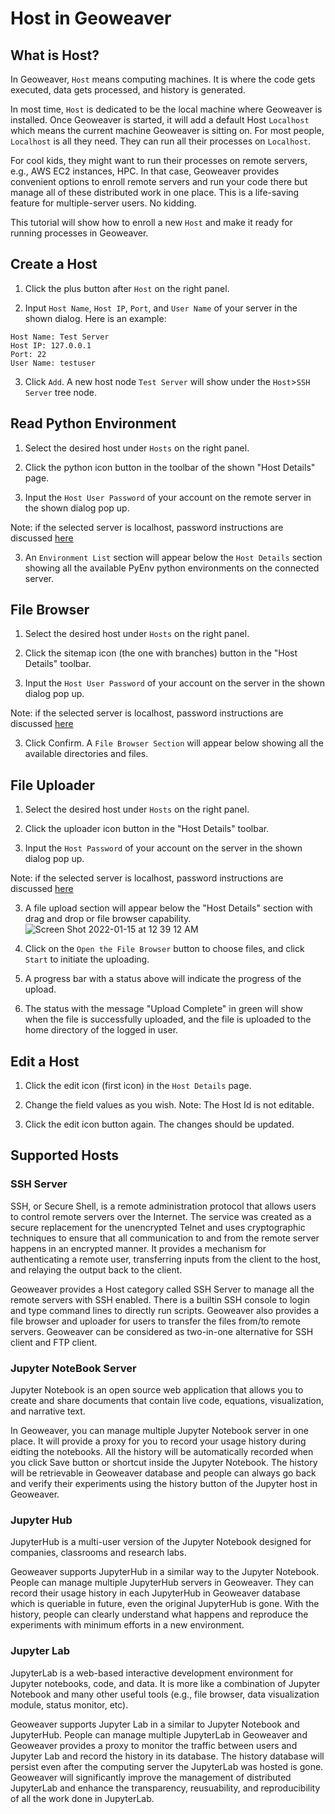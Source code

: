 
# Host in Geoweaver

## What is Host?

In Geoweaver, `Host` means computing machines. It is where the code gets executed, data gets processed, and history is generated. 

In most time, `Host` is dedicated to be the local machine where Geoweaver is installed. Once Geoweaver is started, it will add a default Host `Localhost` which means the current machine Geoweaver is sitting on. For most people, `Localhost` is all they need. They can run all their processes on `Localhost`. 

For cool kids, they might want to run their processes on remote servers, e.g., AWS EC2 instances, HPC. In that case, Geoweaver provides convenient options to enroll remote servers and run your code there but manage all of these distributed work in one place. This is a life-saving feature for multiple-server users. No kidding. 

This tutorial will show how to enroll a new `Host` and make it ready for running processes in Geoweaver. 

## Create a Host

1. Click the plus button after `Host` on the right panel.

2. Input `Host Name`, `Host IP`, `Port`, and `User Name` of your server in the shown dialog. Here is an example:

```
Host Name: Test Server
Host IP: 127.0.0.1
Port: 22
User Name: testuser
```

3. Click `Add`. A new host node `Test Server` will show under the `Host`>`SSH Server` tree node. 

## Read Python Environment

1. Select the desired host under `Hosts` on the right panel.

2. Click the python icon button in the toolbar of the shown "Host Details" page.

2. Input the `Host User Password` of your account on the remote server in the shown dialog pop up.

Note: if the selected server is localhost, password instructions are discussed [here](https://github.com/ESIPFed/Geoweaver#reset-password-for-localhost "Reset Password for Localhost")

3. An `Environment List` section will appear below the `Host Details` section showing all the available PyEnv python environments on the connected server.

## File Browser

1. Select the desired host under `Hosts` on the right panel.

2. Click the sitemap icon (the one with branches) button in the "Host Details" toolbar.

2. Input the `Host User Password` of your account on the server in the shown dialog pop up.

Note: if the selected server is localhost, password instructions are discussed [here](https://github.com/ESIPFed/Geoweaver#reset-password-for-localhost "Reset Password for Localhost")

3. Click Confirm. A `File Browser Section` will appear below showing all the available directories and files.

## File Uploader

1. Select the desired host under `Hosts` on the right panel.

2. Click the uploader icon button in the "Host Details" toolbar.

2. Input the `Host Password` of your account on the server in the shown dialog pop up.

Note: if the selected server is localhost, password instructions are discussed [here](https://github.com/ESIPFed/Geoweaver#reset-password-for-localhost "Reset Password for Localhost")

3. A file upload section will appear below the "Host Details" section with drag and drop or file browser capability.
![Screen Shot 2022-01-15 at 12 39 12 AM](https://user-images.githubusercontent.com/34227630/149588755-f1982927-a2b0-453f-8248-65fc5668428c.png)

4. Click on the `Open the File Browser` button to choose files, and click `Start` to initiate the uploading.

5. A progress bar with a status above will indicate the progress of the upload.

6. The status with the message "Upload Complete" in green will show when the file is successfully uploaded, and the file is uploaded to the home directory of the logged in user.


## Edit a Host

1. Click the edit icon (first icon) in the `Host Details` page.

2. Change the field values as you wish. 
Note: The Host Id is not editable. 

3. Click the edit icon button again. The changes should be updated.

## Supported Hosts

### SSH Server

SSH, or Secure Shell, is a remote administration protocol that allows users to control remote servers over the Internet. The service was created as a secure replacement for the unencrypted Telnet and uses cryptographic techniques to ensure that all communication to and from the remote server happens in an encrypted manner. It provides a mechanism for authenticating a remote user, transferring inputs from the client to the host, and relaying the output back to the client.

Geoweaver provides a Host category called SSH Server to manage all the remote servers with SSH enabled. There is a builtin SSH console to login and type command lines to directly run scripts. Geoweaver also provides a file browser and uploader for users to transfer the files from/to remote servers. Geoweaver can be considered as two-in-one alternative for SSH client and FTP client.

### Jupyter NoteBook Server

Jupyter Notebook is an open source web application that allows you to create and share documents that contain live code, equations, visualization, and narrative text.

In Geoweaver, you can manage multiple Jupyter Notebook server in one place. It will provide a proxy for you to record your usage history during eidting the notebooks. All the history will be automatically recorded when you click Save button or shortcut inside the Jupyter Notebook. The history will be retrievable in Geoweaver database and people can always go back and verify their experiments using the history button of the Jupyter host in Geoweaver.

### Jupyter Hub

JupyterHub is a multi-user version of the Jupyter Notebook designed for companies, classrooms and research labs.

Geoweaver supports JupyterHub in a similar way to the Jupyter Notebook. People can manage multiple JupyterHub servers in Geoweaver. They can record their usage history in each JupyterHub in Geoweaver database which is queriable in future, even the original JupyterHub is gone. With the history, people can clearly understand what happens and reproduce the experiments with minimum efforts in a new environment.

### Jupyter Lab

JupyterLab is a web-based interactive development environment for Jupyter notebooks, code, and data. It is more like a combination of Jupyter Notebook and many other useful tools (e.g., file browser, data visualization module, status monitor, etc).

Geoweaver supports Jupyter Lab in a similar to Jupyter Notebook and JupyterHub. People can manage multiple JupyterLab in Geoweaver and Geoweaver provides a proxy to monitor the traffic between users and Jupyter Lab and record the history in its database. The history database will persist even after the computing server the JupyterLab was hosted is gone. Geoweaver will significantly improve the management of distributed JupyterLab and enhance the transparency, reusuability, and reproducibility of all the work done in JupyterLab.


